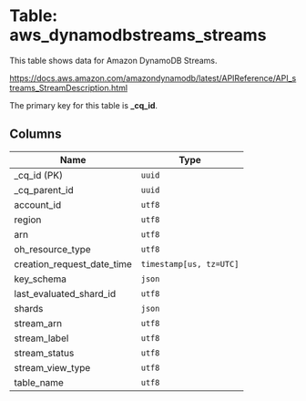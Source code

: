 # Table: aws_dynamodbstreams_streams

This table shows data for Amazon DynamoDB Streams.

https://docs.aws.amazon.com/amazondynamodb/latest/APIReference/API_streams_StreamDescription.html

The primary key for this table is **_cq_id**.

## Columns

| Name          | Type          |
| ------------- | ------------- |
|_cq_id (PK)|`uuid`|
|_cq_parent_id|`uuid`|
|account_id|`utf8`|
|region|`utf8`|
|arn|`utf8`|
|oh_resource_type|`utf8`|
|creation_request_date_time|`timestamp[us, tz=UTC]`|
|key_schema|`json`|
|last_evaluated_shard_id|`utf8`|
|shards|`json`|
|stream_arn|`utf8`|
|stream_label|`utf8`|
|stream_status|`utf8`|
|stream_view_type|`utf8`|
|table_name|`utf8`|